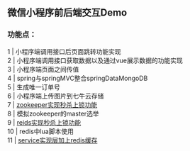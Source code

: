 ## 微信小程序前后端交互Demo<br>
### 功能点：<br>
1 | 小程序端调用接口后页面跳转功能实现<br>
2 | 小程序端调用接口获取数据以及通过vue展示数据的功能实现<br>
3 | 小程序端页面之间传值<br>
4 | spring与springMVC整合springDataMongoDB<br>
5 | 生成唯一订单号<br>
6 | 小程序端上传图片到七牛云存储<br>
7 | [zookeeper实现秒杀上锁功能](https://github.com/21karat/wx_pic/blob/master/src/main/java/com/karat/cn/controller/SecKillGoodsController.java)<br>
8 | 模拟zookeeper的master选举<br>
9 | [reids实现秒杀上锁功能](https://github.com/21karat/wx_pic/blob/master/src/main/java/com/karat/cn/redis/lock/util/RedisTool.java)<br>
10 | redis中lua脚本使用<br>
11 | [service实现层加上redis缓存](https://github.com/21karat/wx_pic/blob/master/src/main/java/com/karat/cn/service/impl/PhotoServiceImpl.java)<br>
